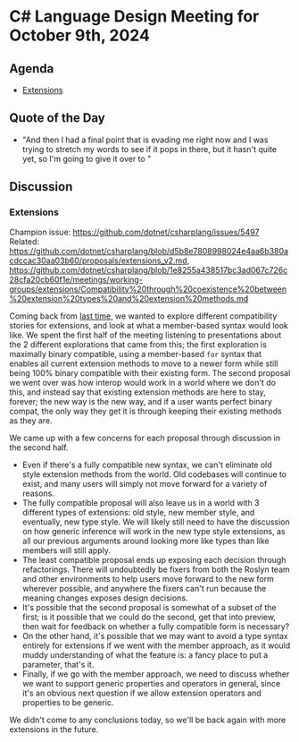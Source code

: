 # C# Language Design Meeting for October 9th, 2024

## Agenda

- [Extensions](#extensions)

## Quote of the Day

- "And then I had a final point that is evading me right now and I was trying to stretch my words to see if it pops in there, but it hasn't quite yet, so I'm going to give it over to <redacted>"

## Discussion

### Extensions

Champion issue: https://github.com/dotnet/csharplang/issues/5497  
Related: https://github.com/dotnet/csharplang/blob/d5b8e7808998024e4aa6b380acdccac30aa03b60/proposals/extensions_v2.md, https://github.com/dotnet/csharplang/blob/1e8255a438517bc3ad067c726c28cfa20cb60f1e/meetings/working-groups/extensions/Compatibility%20through%20coexistence%20between%20extension%20types%20and%20extension%20methods.md

Coming back from [last time](LDM-2024-10-07.md#extensions), we wanted to explore different compatibility stories for extensions, and look at what a member-based syntax would look like.
We spent the first half of the meeting listening to presentations about the 2 different explorations that came from this; the first exploration is maximally binary compatible, using a
member-based `for` syntax that enables all current extension methods to move to a newer form while still being 100% binary compatible with their existing form. The second proposal we
went over was how interop would work in a world where we don't do this, and instead say that existing extension methods are here to stay, forever; the new way is the new way, and if a
user wants perfect binary compat, the only way they get it is through keeping their existing methods as they are.

We came up with a few concerns for each proposal through discussion in the second half.

* Even if there's a fully compatible new syntax, we can't eliminate old style extension methods from the world. Old codebases will continue to exist, and many users will simply not move
  forward for a variety of reasons.
* The fully compatible proposal will also leave us in a world with 3 different types of extensions: old style, new member style, and eventually, new type style. We will likely still need
  to have the discussion on how generic inference will work in the new type style extensions, as all our previous arguments around looking more like types than like members will still
  apply.
* The least compatible proposal ends up exposing each decision through refactorings. There will undoubtedly be fixers from both the Roslyn team and other environments to help users move
  forward to the new form wherever possible, and anywhere the fixers can't run because the meaning changes exposes design decisions.
* It's possible that the second proposal is somewhat of a subset of the first; is it possible that we could do the second, get that into preview, then wait for feedback on whether a fully
  compatible form is necessary?
* On the other hand, it's possible that we may want to avoid a type syntax entirely for extensions if we went with the member approach, as it would muddy understanding of what the feature
  is: a fancy place to put a parameter, that's it.
* Finally, if we go with the member approach, we need to discuss whether we want to support generic properties and operators in general, since it's an obvious next question if we allow
  extension operators and properties to be generic.

We didn't come to any conclusions today, so we'll be back again with more extensions in the future.
